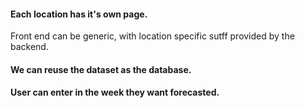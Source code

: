 #### Each location has it's own page.
Front end can be generic, with location specific sutff provided by the backend.
#### We can reuse the dataset as the database.
#### User can enter in the week they want forecasted.
